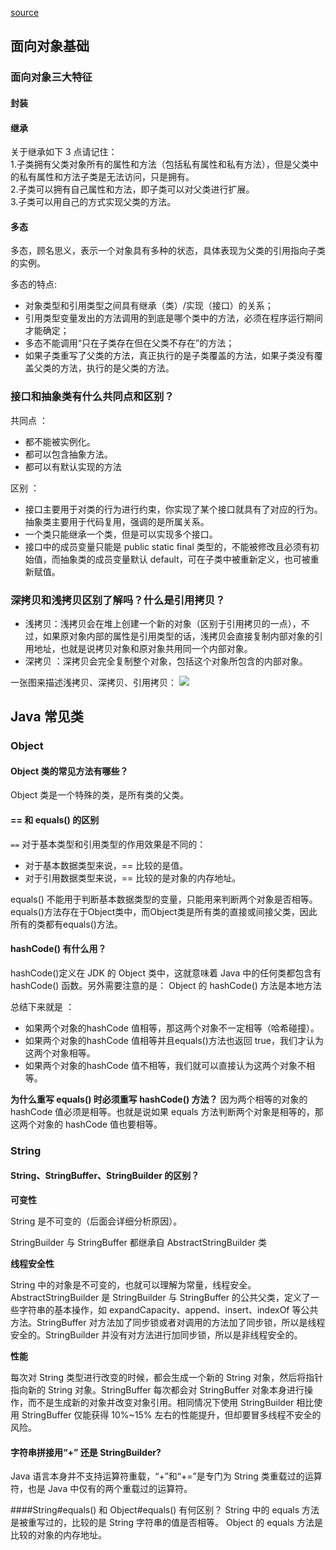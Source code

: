 [source](https://github.com/Snailclimb/JavaGuide/blob/main/docs/java/basis/java-basic-questions-02.md)
## 面向对象基础

### 面向对象三大特征  
#### 封装
#### 继承  
关于继承如下 3 点请记住：  
1.子类拥有父类对象所有的属性和方法（包括私有属性和私有方法），但是父类中的私有属性和方法子类是无法访问，只是拥有。  
2.子类可以拥有自己属性和方法，即子类可以对父类进行扩展。  
3.子类可以用自己的方式实现父类的方法。

#### 多态  
多态，顾名思义，表示一个对象具有多种的状态，具体表现为父类的引用指向子类的实例。

多态的特点:

- 对象类型和引用类型之间具有继承（类）/实现（接口）的关系；  
- 引用类型变量发出的方法调用的到底是哪个类中的方法，必须在程序运行期间才能确定；  
- 多态不能调用“只在子类存在但在父类不存在”的方法；  
- 如果子类重写了父类的方法，真正执行的是子类覆盖的方法，如果子类没有覆盖父类的方法，执行的是父类的方法。

### 接口和抽象类有什么共同点和区别？
共同点 ：  
- 都不能被实例化。  
- 都可以包含抽象方法。  
- 都可以有默认实现的方法

区别 ：  
- 接口主要用于对类的行为进行约束，你实现了某个接口就具有了对应的行为。抽象类主要用于代码复用，强调的是所属关系。  
- 一个类只能继承一个类，但是可以实现多个接口。  
- 接口中的成员变量只能是 public static final 类型的，不能被修改且必须有初始值，而抽象类的成员变量默认 default，可在子类中被重新定义，也可被重新赋值。

### 深拷贝和浅拷贝区别了解吗？什么是引用拷贝？
- 浅拷贝：浅拷贝会在堆上创建一个新的对象（区别于引用拷贝的一点），不过，如果原对象内部的属性是引用类型的话，浅拷贝会直接复制内部对象的引用地址，也就是说拷贝对象和原对象共用同一个内部对象。   
- 深拷贝 ：深拷贝会完全复制整个对象，包括这个对象所包含的内部对象。

一张图来描述浅拷贝、深拷贝、引用拷贝：
![](https://camo.githubusercontent.com/5734db876243a6b72a80b3cef8584e26fdd8a8c963cc1afaedffdb1f43b73820/68747470733a2f2f67756964652d626c6f672d696d616765732e6f73732d636e2d7368656e7a68656e2e616c6979756e63732e636f6d2f6769746875622f6a61766167756964652f6a6176612f62617369732f7368616c6c6f7726646565702d636f70792e706e67)

## Java 常见类
### Object
#### Object 类的常见方法有哪些？
Object 类是一个特殊的类，是所有类的父类。

#### == 和 equals() 的区别
`==` 对于基本类型和引用类型的作用效果是不同的：

- 对于基本数据类型来说，== 比较的是值。  
- 对于引用数据类型来说，== 比较的是对象的内存地址。

equals() 不能用于判断基本数据类型的变量，只能用来判断两个对象是否相等。equals()方法存在于Object类中，而Object类是所有类的直接或间接父类，因此所有的类都有equals()方法。

#### hashCode() 有什么用？
hashCode()定义在 JDK 的 Object 类中，这就意味着 Java 中的任何类都包含有 hashCode() 函数。另外需要注意的是： Object 的 hashCode() 方法是本地方法

总结下来就是 ：

- 如果两个对象的hashCode 值相等，那这两个对象不一定相等（哈希碰撞）。
- 如果两个对象的hashCode 值相等并且equals()方法也返回 true，我们才认为这两个对象相等。
- 如果两个对象的hashCode 值不相等，我们就可以直接认为这两个对象不相等。

**为什么重写 equals() 时必须重写 hashCode() 方法？**
因为两个相等的对象的 hashCode 值必须是相等。也就是说如果 equals 方法判断两个对象是相等的，那这两个对象的 hashCode 值也要相等。


### String
#### String、StringBuffer、StringBuilder 的区别？
**可变性**

String 是不可变的（后面会详细分析原因）。

StringBuilder 与 StringBuffer 都继承自 AbstractStringBuilder 类

**线程安全性**

String 中的对象是不可变的，也就可以理解为常量，线程安全。AbstractStringBuilder 是 StringBuilder 与 StringBuffer 的公共父类，定义了一些字符串的基本操作，如 expandCapacity、append、insert、indexOf 等公共方法。StringBuffer 对方法加了同步锁或者对调用的方法加了同步锁，所以是线程安全的。StringBuilder 并没有对方法进行加同步锁，所以是非线程安全的。

**性能**

每次对 String 类型进行改变的时候，都会生成一个新的 String 对象，然后将指针指向新的 String 对象。StringBuffer 每次都会对 StringBuffer 对象本身进行操作，而不是生成新的对象并改变对象引用。相同情况下使用 StringBuilder 相比使用 StringBuffer 仅能获得 10%~15% 左右的性能提升，但却要冒多线程不安全的风险。

#### 字符串拼接用“+” 还是 StringBuilder?
Java 语言本身并不支持运算符重载，“+”和“+=”是专门为 String 类重载过的运算符，也是 Java 中仅有的两个重载过的运算符。

####String#equals() 和 Object#equals() 有何区别？
String 中的 equals 方法是被重写过的，比较的是 String 字符串的值是否相等。 Object 的 equals 方法是比较的对象的内存地址。



